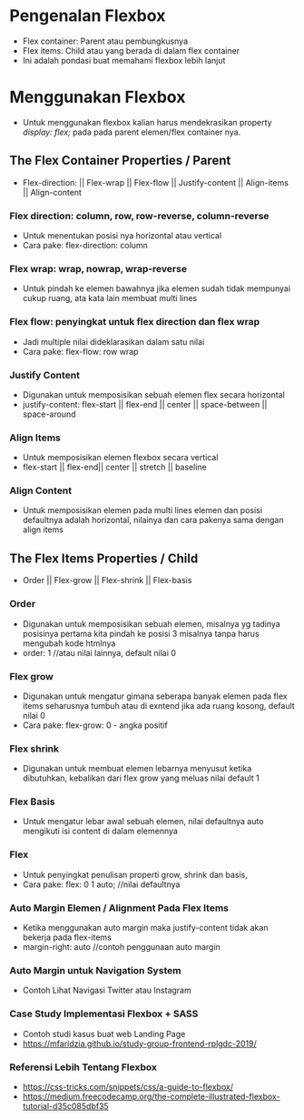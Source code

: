 # Pengenalan Flexbox

- Flex container: Parent atau pembungkusnya
- Flex items: Child atau yang berada di dalam flex container
- Ini adalah pondasi buat memahami flexbox lebih lanjut

# Menggunakan Flexbox

- Untuk menggunakan flexbox kalian harus mendekrasikan property *display: flex;* pada pada parent elemen/flex container nya.

## The Flex Container Properties / Parent

- Flex-direction: || Flex-wrap || Flex-flow || Justify-content || Align-items || Align-content

### Flex direction: column, row, row-reverse, column-reverse

- Untuk menentukan posisi nya horizontal atau vertical
- Cara pake: flex-direction: column

### Flex wrap: wrap, nowrap, wrap-reverse

- Untuk pindah ke elemen bawahnya jika elemen sudah tidak mempunyai cukup ruang, ata kata lain membuat multi lines

### Flex flow: penyingkat untuk flex direction dan flex wrap

- Jadi multiple nilai dideklarasikan dalam satu nilai
- Cara pake: flex-flow: row wrap

### Justify Content

- Digunakan untuk memposisikan sebuah elemen flex secara horizontal
- justify-content: flex-start || flex-end || center || space-between || space-around 

### Align Items

- Untuk memposisikan elemen flexbox secara vertical
- flex-start || flex-end|| center || stretch || baseline

### Align Content

- Untuk memposisikan elemen pada multi lines elemen dan posisi defaultnya adalah horizontal, nilainya dan cara pakenya sama dengan align items


## The Flex Items Properties / Child

- Order || Flex-grow || Flex-shrink || Flex-basis

### Order 

- Digunakan untuk memposisikan sebuah elemen, misalnya yg tadinya posisinya pertama kita pindah ke posisi 3 misalnya tanpa harus mengubah kode htmlnya
- order: 1 //atau nilai lainnya, default nilai 0

### Flex grow

- Digunakan untuk mengatur gimana seberapa banyak elemen pada flex items seharusnya tumbuh atau di exntend jika ada ruang kosong, default nilai 0
- Cara pake: flex-grow: 0 - angka positif

### Flex shrink 

- Digunakan untuk membuat elemen lebarnya menyusut ketika dibutuhkan, kebalikan dari flex  grow yang meluas nilai default 1

### Flex Basis 

- Untuk mengatur lebar awal sebuah elemen, nilai defaultnya auto mengikuti isi content di dalam elemennya


### Flex 

- Untuk penyingkat penulisan properti grow, shrink dan basis, 
- Cara pake: flex: 0 1 auto; //nilai defaultnya


### Auto Margin Elemen / Alignment Pada Flex Items

- Ketika menggunakan auto margin maka justify-content tidak akan bekerja pada flex-items 
- margin-right: auto //contoh penggunaan auto margin

### Auto Margin untuk Navigation System 

- Contoh Lihat Navigasi Twitter atau Instagram


### Case Study Implementasi Flexbox + SASS

- Contoh studi kasus buat web Landing Page
- https://mfaridzia.github.io/study-group-frontend-rplgdc-2019/


### Referensi Lebih Tentang Flexbox

- https://css-tricks.com/snippets/css/a-guide-to-flexbox/
- https://medium.freecodecamp.org/the-complete-illustrated-flexbox-tutorial-d35c085dbf35
